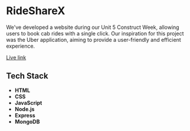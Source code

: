 # RideShareX
<p>We've developed a website during our Unit 5 Construct Week, allowing users to book cab rides with a single click. Our inspiration for this project was the Uber application, aiming to provide a user-friendly and efficient experience.</p>

<a href="https://moonlit-trifle-686331.netlify.app/">Live link</a>
<br>

## Tech Stack

- **HTML**
- **CSS**
- **JavaScript**
- **Node.js**
- **Express**
- **MongoDB**
